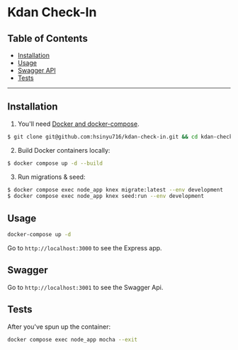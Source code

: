 # Kdan Check-In

## Table of Contents

- [Installation](#installation)
- [Usage](#usage)
- [Swagger API](#swagger)
- [Tests](#tests)

---

## Installation

1. You'll need [Docker and docker-compose][dc].

```bash
$ git clone git@github.com:hsinyu716/kdan-check-in.git && cd kdan-check-in
```

2. Build Docker containers locally:

```bash
$ docker compose up -d --build
```

3. Run migrations & seed:

```bash
$ docker compose exec node_app knex migrate:latest --env development
$ docker compose exec node_app knex seed:run --env development
```

## Usage

```bash
docker-compose up -d
```

Go to `http://localhost:3000` to see the Express app.

## Swagger

Go to `http://localhost:3001` to see the Swagger Api.


## Tests

After you've spun up the container:

```bash
docker compose exec node_app mocha --exit
```

[dc]: https://docs.docker.com/compose/
